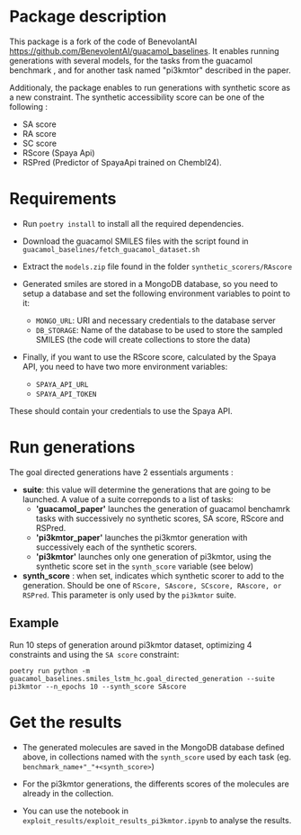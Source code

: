 # Package description

This package is a fork of the code of BenevolantAI https://github.com/BenevolentAI/guacamol_baselines.
It enables running generations with several models, for the tasks from the guacamol benchmark ,
and for another task named "pi3kmtor" described in the paper.

Additionaly, the package enables to run generations with synthetic score as a new constraint.
The synthetic accessibility score can be one of the following :

- SA score
- RA score
- SC score
- RScore (Spaya Api)
- RSPred (Predictor of SpayaApi trained on Chembl24).

# Requirements

- Run `poetry install` to install all the required dependencies.

- Download the guacamol SMILES files with the script found in `guacamol_baselines/fetch_guacamol_dataset.sh`
- Extract the `models.zip` file found in the folder `synthetic_scorers/RAscore`
- Generated smiles are stored in a MongoDB database, so you need to setup a database and set the following environment variables to point to it:
  - `MONGO_URL`: URI and necessary credentials to the database server
  - `DB_STORAGE`: Name of the database to be used to store the sampled SMILES (the code will create collections to store the data)
- Finally, if you want to use the RScore score, calculated by the Spaya API, you need to have two
  more environment variables:
  - `SPAYA_API_URL`
  - `SPAYA_API_TOKEN`

These should contain your credentials to use the Spaya API.

# Run generations

The goal directed generations have 2 essentials arguments :

- **suite**: this value will determine the generations that are going to be launched. A value of a
  suite correponds to a list of tasks:
  - **'guacamol_paper'** launches the generation of
    guacamol benchamrk tasks with successively no synthetic scores, SA score, RScore and RSPred.
  - **'pi3kmtor_paper'** launches the pi3kmtor generation with successively each of the
    synthetic scorers.
  - **'pi3kmtor'** launches only one generation of pi3kmtor, using the synthetic score set in the `synth_score` variable (see below)
- **synth_score** : when set, indicates which synthetic scorer to add to the generation. Should
  be one of `RScore, SAscore, SCscore, RAscore, or RSPred`. This parameter is only used by the `pi3kmtor` suite.

## Example

Run 10 steps of generation around pi3kmtor dataset, optimizing 4 constraints and using the `SA score` constraint:

`poetry run python -m guacamol_baselines.smiles_lstm_hc.goal_directed_generation --suite pi3kmtor --n_epochs 10 --synth_score SAscore `

# Get the results

- The generated molecules are saved in the MongoDB database defined above, in collections named with the `synth_score` used by each task (eg. `benchmark_name+"_"+<synth_score>`)

- For the pi3kmtor generations, the differents scores of the molecules are already in the collection.

- You can use the notebook in `exploit_results/exploit_results_pi3kmtor.ipynb` to analyse the results.
